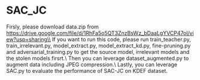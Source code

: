 # SAC_JC

Firsly, please download data.zip from https://drive.google.com/file/d/1RhFa5o5QT3ZnzBsWz_bDaaLgYVCP47ol/view?usp=sharing\\
If you want to run this code, please run  train_teacher.py, train_irrelevant.py, model_extract.py, model_extract_kd.py, fine-pruning.py and adversarial_training.py to get the source model, irrelevant models and the stolen models firsrt.\\
Then you can leverage dataset_augmented.py to augment data including JPEG compression.\\
Lastly, you can leverage SAC.py to evaluate the performance of SAC-JC on KDEF dataset.
